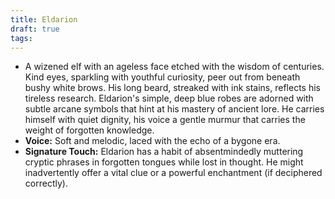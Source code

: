 ```yaml
---
title: Eldarion
draft: true
tags:
---
```


- A wizened elf with an ageless face etched with the wisdom of centuries. Kind eyes, sparkling with youthful curiosity, peer out from beneath bushy white brows. His long beard, streaked with ink stains, reflects his tireless research. Eldarion's simple, deep blue robes are adorned with subtle arcane symbols that hint at his mastery of ancient lore. He carries himself with quiet dignity, his voice a gentle murmur that carries the weight of forgotten knowledge.
- **Voice:** Soft and melodic, laced with the echo of a bygone era.
- **Signature Touch:** Eldarion has a habit of absentmindedly muttering cryptic phrases in forgotten tongues while lost in thought. He might inadvertently offer a vital clue or a powerful enchantment (if deciphered correctly).
